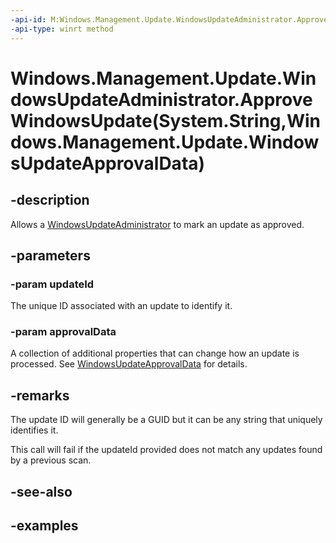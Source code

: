 ```yaml
---
-api-id: M:Windows.Management.Update.WindowsUpdateAdministrator.ApproveWindowsUpdate(System.String,Windows.Management.Update.WindowsUpdateApprovalData)
-api-type: winrt method
---
```


# Windows.Management.Update.WindowsUpdateAdministrator.ApproveWindowsUpdate(System.String,Windows.Management.Update.WindowsUpdateApprovalData)

<!--
public void ApproveWindowsUpdate (string updateId, Windows.Management.Update.WindowsUpdateApprovalData approvalData);
-->


## -description
Allows a [WindowsUpdateAdministrator](./windowsupdateadministrator.md) to mark an update as approved.

## -parameters

### -param updateId
The unique ID associated with an update to identify it.

### -param approvalData
A collection of additional properties that can change how an update is processed. See [WindowsUpdateApprovalData](./windowsupdateapprovaldata.md) for details.

## -remarks
The update ID will generally be a GUID but it can be any string that uniquely identifies it.

This call will fail if the updateId provided does not match any updates found by a previous scan.

## -see-also

## -examples


